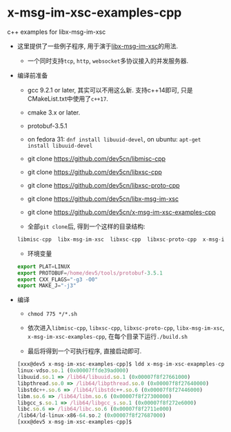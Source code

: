 # x-msg-im-xsc-examples-cpp
c++ examples for libx-msg-im-xsc


* 这里提供了一些例子程序, 用于演于[libx-msg-im-xsc](https://github.com/dev5cn/libx-msg-im-xsc)的用法. 

    * 一个同时支持`tcp`, `http`, `websocket`多协议接入的并发服务器.



* 编译前准备

    * gcc 9.2.1 or later, 其实可以不用这么新. 支持c++14即可, 只是CMakeList.txt中使用了`c++17`.

    * cmake 3.x or later.

    * protobuf-3.5.1

    * on fedora 31: `dnf install libuuid-devel`, on ubuntu:  `apt-get install libuuid-devel`

    * git clone https://github.com/dev5cn/libmisc-cpp

    * git clone https://github.com/dev5cn/libxsc-cpp
        
    * git clone https://github.com/dev5cn/libxsc-proto-cpp

    * git clone https://github.com/dev5cn/libx-msg-im-xsc

    * git clone https://github.com/dev5cn/x-msg-im-xsc-examples-cpp

    * 全部`git clone`后, 得到一个这样的目录结构:

    ```js
    libmisc-cpp  libx-msg-im-xsc  libxsc-cpp  libxsc-proto-cpp  x-msg-im-xsc-examples-cpp
    ```

     * 环境变量

    ```js
    export PLAT=LINUX
    export PROTOBUF=/home/dev5/tools/protobuf-3.5.1
    export CXX_FLAGS="-g3 -O0"
    export MAKE_J="-j3"
    ```

* 编译

    * `chmod 775 */*.sh`

    * 依次进入`libmisc-cpp`, `libxsc-cpp`, `libxsc-proto-cpp`, `libx-msg-im-xsc`, `x-msg-im-xsc-examples-cpp`, 在每个目录下运行`./build.sh`

    * 最后将得到一个可执行程序, 直接启动即可.
    ```js
    [xxx@dev5 x-msg-im-xsc-examples-cpp]$ ldd x-msg-im-xsc-exapmples-cpp 
	linux-vdso.so.1 (0x00007ffde39ad000)
	libuuid.so.1 => /lib64/libuuid.so.1 (0x00007f8f27661000)
	libpthread.so.0 => /lib64/libpthread.so.0 (0x00007f8f27640000)
	libstdc++.so.6 => /lib64/libstdc++.so.6 (0x00007f8f27446000)
	libm.so.6 => /lib64/libm.so.6 (0x00007f8f27300000)
	libgcc_s.so.1 => /lib64/libgcc_s.so.1 (0x00007f8f272e6000)
	libc.so.6 => /lib64/libc.so.6 (0x00007f8f2711e000)
	/lib64/ld-linux-x86-64.so.2 (0x00007f8f27687000)
    [xxx@dev5 x-msg-im-xsc-examples-cpp]$
    ```
